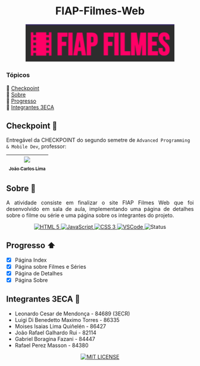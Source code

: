 <h1 align="center">FIAP-Filmes-Web</h1>
<p align="center">
    <img src="img/logo.png" alt="logo" width="400">
</p>

### Tópicos
:small_blue_diamond: [Checkpoint](#checkpoint-bookmark_tabs)  
:small_blue_diamond: [Sobre](#sobre-book)  
:small_blue_diamond: [Progresso](#progresso-arrow_up)  
:small_blue_diamond: [Integrantes 3ECA](#integrantes-3eca-handshake)  

## Checkpoint :bookmark_tabs:
Entregável da CHECKPOINT do segundo semetre de `Advanced Programming & Mobile Dev`, professor:

| [<img src="https://avatars.githubusercontent.com/u/5585727" width=115><br><sub>João Carlos Lima</sub>](https://github.com/joaocarloslima) | 
| :---: 

## Sobre :book:
<p align="justify">
    A atividade consiste em finalizar o site FIAP Filmes Web que foi desenvolvido em sala de aula, implementando uma página de detalhes sobre o filme ou série e uma página sobre os integrantes do projeto.
</p>
<p align="center">
    <a href="https://developer.mozilla.org/docs/Web/HTML" target="_blank">
        <img src="https://img.shields.io/badge/html5-%23E34F26.svg?style=for-the-badge&logo=html5&logoColor=white" alt="HTML 5">
    </a>
    <a href="https://developer.mozilla.org/docs/Web/JavaScript" target="_blank">
        <img src="https://img.shields.io/badge/javascript-%23323330.svg?style=for-the-badge&logo=javascript&logoColor=%23F7DF1E" alt="JavaScript">
    </a>
    <a href="https://developer.mozilla.org/docs/Web/CSS" target="_blank">
        <img src="https://img.shields.io/badge/css3-%231572B6.svg?style=for-the-badge&logo=css3&logoColor=white" alt="CSS 3">
    </a>
    <a href="https://code.visualstudio.com" target="_blank">
        <img src="https://img.shields.io/badge/Visual_Studio_Code-0078D4?style=for-the-badge&logo=visual%20studio%20code&logoColor=white" alt="VSCode">
    </a>
    <img src="http://img.shields.io/static/v1?label=STATUS&message=FINALIZADO&color=brightgreenn&style=for-the-badge" alt="Status">
</p>

## Progresso :arrow_up:
- [X] Página Index
- [X] Página sobre Filmes e Séries
- [X] Página de Detalhes
- [X] Página Sobre

## Integrantes 3ECA :handshake:
- Leonardo Cesar de Mendonça - 84689 (3ECR)
- Luigi Di Benedetto Maximo Torres - 86335
- Moises Isaias Lima Quiñelén - 86427
- João Rafael Galhardo Rui - 82114
- Gabriel Boragina Fazani - 84447
- Rafael Perez Masson - 84380

<p align="center">
    <a href="./LICENSE" target="_blank">
        <img src="https://img.shields.io/github/license/lbenedettomt/lbenedettomt.github.io?style=for-the-badge" alt="MIT LICENSE">
    </a>
</p>